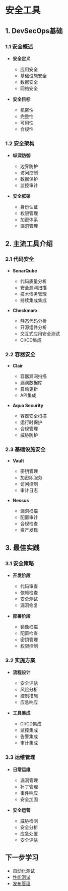 # 安全工具

## 1. DevSecOps基础

### 1.1 安全概述
- **安全定义**
  - 应用安全
  - 基础设施安全
  - 数据安全
  - 网络安全

- **安全目标**
  - 机密性
  - 完整性
  - 可用性
  - 合规性

### 1.2 安全架构
- **纵深防御**
  - 边界防护
  - 访问控制
  - 数据保护
  - 监控审计

- **安全框架**
  - 身份认证
  - 权限管理
  - 加密体系
  - 漏洞管理

## 2. 主流工具介绍

### 2.1 代码安全
- **SonarQube**
  - 代码质量分析
  - 安全漏洞扫描
  - 技术债务管理
  - 持续集成集成

- **Checkmarx**
  - 静态代码分析
  - 开源组件分析
  - 交互式应用安全测试
  - CI/CD集成

### 2.2 容器安全
- **Clair**
  - 容器漏洞扫描
  - 漏洞数据库
  - 自动更新
  - API集成

- **Aqua Security**
  - 容器安全扫描
  - 运行时保护
  - 合规管理
  - 威胁防护

### 2.3 基础设施安全
- **Vault**
  - 密钥管理
  - 加密即服务
  - 访问控制
  - 审计日志

- **Nessus**
  - 漏洞扫描
  - 配置审计
  - 合规检查
  - 资产发现

## 3. 最佳实践

### 3.1 安全策略
- **开发阶段**
  - 代码审查
  - 依赖检查
  - 安全测试
  - 漏洞修复

- **部署阶段**
  - 镜像扫描
  - 配置检查
  - 密钥管理
  - 权限控制

### 3.2 实施方案
- **流程设计**
  - 安全评估
  - 风险分析
  - 控制措施
  - 应急响应

- **工具集成**
  - CI/CD集成
  - 监控集成
  - 告警集成
  - 审计集成

### 3.3 运维管理
- **日常运维**
  - 漏洞管理
  - 补丁管理
  - 事件响应
  - 安全加固

- **安全运营**
  - 威胁检测
  - 安全分析
  - 应急处置
  - 安全评估

## 下一步学习

- [自动化测试](../testing/README.md)
- [性能测试](../performance/README.md)
- [发布管理](../release/README.md) 